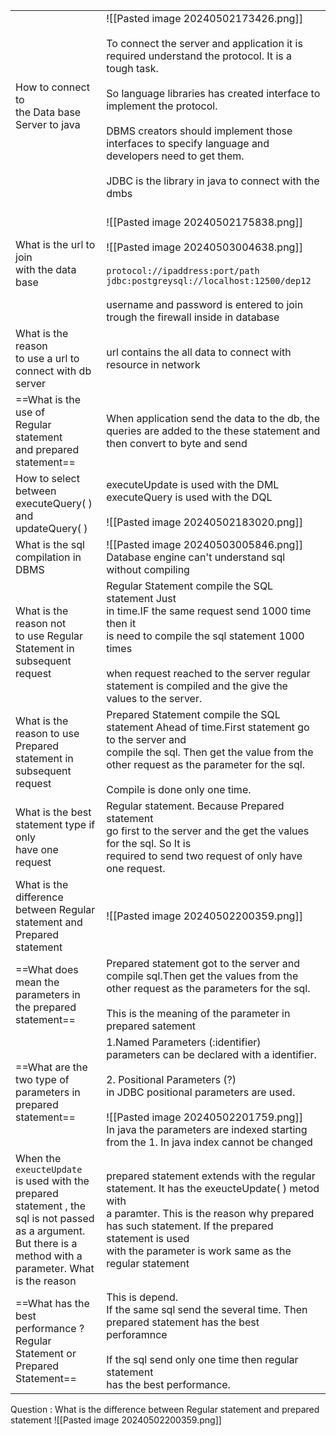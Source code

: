 
|                                                                                                                                                                      |                                                                                                                                                                                                                                                                                                                                                                                                           |
| -------------------------------------------------------------------------------------------------------------------------------------------------------------------- | --------------------------------------------------------------------------------------------------------------------------------------------------------------------------------------------------------------------------------------------------------------------------------------------------------------------------------------------------------------------------------------------------------- |
| How to connect to <br>the Data base Server to java                                                                                                                   | ![[Pasted image 20240502173426.png]]<br><br>To connect the server and application it is required understand the protocol. It is a tough task. <br><br>So language libraries has created interface to implement the protocol. <br><br>DBMS creators should implement those interfaces to specify language and developers need to get them.<br><br>JDBC is the library in java to connect with the dmbs<br> |
| What is the url to join<br>with the data base                                                                                                                        | <br>![[Pasted image 20240502175838.png]]<br><br>![[Pasted image 20240503004638.png]]<br><br>`protocol://ipaddress:port/path`<br>`jdbc:postgreysql://localhost:12500/dep12`<br><br>username and password is entered to join trough the firewall inside in database                                                                                                                                         |
| What is the reason <br>to use a url to connect with db server                                                                                                        | url contains the all data to connect with resource in network                                                                                                                                                                                                                                                                                                                                             |
| ==What is the use of <br>Regular statement<br>and prepared statement==                                                                                               | When application send the data to the db, the queries are added to the these statement and then convert to byte and send                                                                                                                                                                                                                                                                                  |
| How to select between executeQuery( )<br>and updateQuery( )                                                                                                          | executeUpdate is used with the DML<br>executeQuery is used with the DQL<br><br>![[Pasted image 20240502183020.png]]                                                                                                                                                                                                                                                                                       |
| What is the sql<br>compilation in DBMS                                                                                                                               | ![[Pasted image 20240503005846.png]]<br>Database engine can't understand sql without compiling                                                                                                                                                                                                                                                                                                            |
| What is the reason not <br>to use Regular Statement in subsequent request                                                                                            | Regular Statement compile the SQL statement Just<br>in time.IF the same request send 1000 time then it<br>is need to compile the sql statement 1000 times<br><br>when request reached to the server regular statement is compiled and the give the values to the server.                                                                                                                                  |
| What is the reason to use<br>Prepared statement in<br>subsequent request                                                                                             | Prepared Statement compile the SQL statement Ahead of time.First statement go to the server and <br>compile the sql. Then get the value from the other request as the parameter for the sql.<br><br>Compile is done only one time.                                                                                                                                                                        |
| What is the best statement type if only <br>have one request                                                                                                         | Regular statement. Because Prepared statement<br>go first to the server and the get the values for the sql. So It is <br>required to send two request of only have one request.                                                                                                                                                                                                                           |
| What is the difference<br>between Regular statement and Prepared<br>statement                                                                                        | ![[Pasted image 20240502200359.png]]                                                                                                                                                                                                                                                                                                                                                                      |
| ==What does mean the <br>parameters in the prepared statement==                                                                                                      | Prepared statement got to the server and compile sql.Then get the values from the other request as the parameters for the sql.<br><br>This is the meaning of the parameter in prepared satement                                                                                                                                                                                                           |
| ==What are the two type of<br>parameters in prepared <br>statement==                                                                                                 | 1.Named Parameters (:identifier)<br>parameters can be declared with a identifier.<br><br>2. Positional Parameters (?)<br>in JDBC positional parameters are used.<br><br>![[Pasted image 20240502201759.png]]<br>In java the parameters are indexed starting from the 1. In java index cannot be changed                                                                                                   |
| When the `exeucteUpdate`<br>is used with the prepared<br>statement , the sql is not passed as a argument. But there is a method with a parameter. What is the reason | prepared statement extends with the regular statement. It has the exeucteUpdate( ) metod with<br>a paramter. This is the reason why prepared has such statement. If the prepared statement is used <br>with the parameter is work same as the regular statement                                                                                                                                           |
| ==What has the best performance ?<br>Regular Statement or Prepared Statement==                                                                                       | This is depend. <br>If the same sql send the several time. Then prepared statement has the best perforamnce<br><br>If the sql send only one time then regular statement<br>has the best performance.                                                                                                                                                                                                      |

Question : What is the difference between Regular statement and prepared statement
![[Pasted image 20240502200359.png]]
